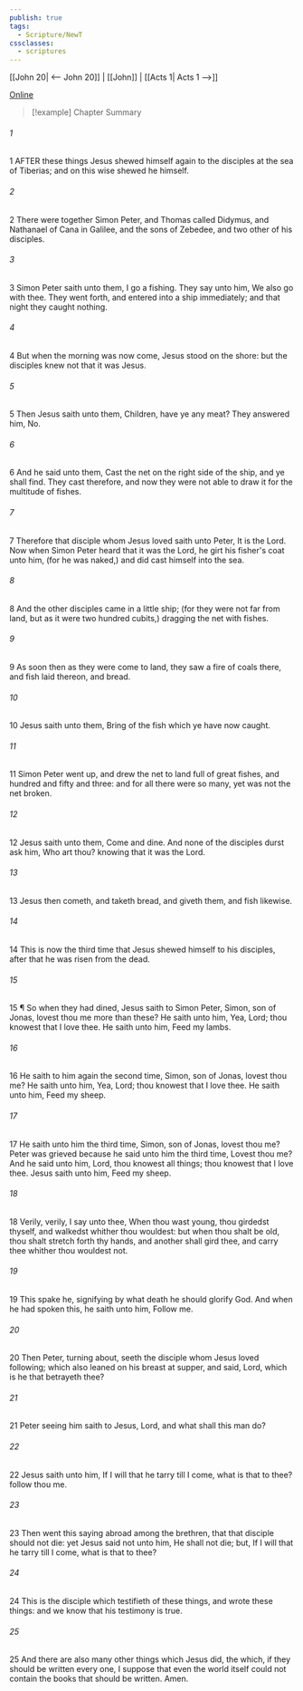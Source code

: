 ```yaml
---
publish: true
tags:
  - Scripture/NewT
cssclasses:
  - scriptures
---
```

[[John 20| <-- John 20]] | [[John]] | [[Acts 1| Acts 1 -->]]

[Online](https://churchofjesuschrist.org/study/scriptures/nt/john/21?lang=eng)

>[!example] Chapter Summary
>
###### 1
1 AFTER these things Jesus shewed himself again to the disciples at the sea of Tiberias; and on this wise shewed he himself.
###### 2
2 There were together Simon Peter, and Thomas called Didymus, and Nathanael of Cana in Galilee, and the sons of Zebedee, and two other of his disciples.
###### 3
3 Simon Peter saith unto them, I go a fishing. They say unto him, We also go with thee. They went forth, and entered into a ship immediately; and that night they caught nothing.
###### 4
4 But when the morning was now come, Jesus stood on the shore: but the disciples knew not that it was Jesus.
###### 5
5 Then Jesus saith unto them, Children, have ye any meat? They answered him, No.
###### 6
6 And he said unto them, Cast the net on the right side of the ship, and ye shall find. They cast therefore, and now they were not able to draw it for the multitude of fishes.
###### 7
7 Therefore that disciple whom Jesus loved saith unto Peter, It is the Lord. Now when Simon Peter heard that it was the Lord, he girt his fisher's coat unto him, (for he was naked,) and did cast himself into the sea.
###### 8
8 And the other disciples came in a little ship; (for they were not far from land, but as it were two hundred cubits,) dragging the net with fishes.
###### 9
9 As soon then as they were come to land, they saw a fire of coals there, and fish laid thereon, and bread.
###### 10
10 Jesus saith unto them, Bring of the fish which ye have now caught.
###### 11
11 Simon Peter went up, and drew the net to land full of great fishes, and hundred and fifty and three: and for all there were so many, yet was not the net broken.
###### 12
12 Jesus saith unto them, Come and dine. And none of the disciples durst ask him, Who art thou? knowing that it was the Lord.
###### 13
13 Jesus then cometh, and taketh bread, and giveth them, and fish likewise.
###### 14
14 This is now the third time that Jesus shewed himself to his disciples, after that he was risen from the dead.
###### 15
15 ¶ So when they had dined, Jesus saith to Simon Peter, Simon, son of Jonas, lovest thou me more than these? He saith unto him, Yea, Lord; thou knowest that I love thee. He saith unto him, Feed my lambs.
###### 16
16 He saith to him again the second time, Simon, son of Jonas, lovest thou me? He saith unto him, Yea, Lord; thou knowest that I love thee. He saith unto him, Feed my sheep.
###### 17
17 He saith unto him the third time, Simon, son of Jonas, lovest thou me? Peter was grieved because he said unto him the third time, Lovest thou me? And he said unto him, Lord, thou knowest all things; thou knowest that I love thee. Jesus saith unto him, Feed my sheep.
###### 18
18 Verily, verily, I say unto thee, When thou wast young, thou girdedst thyself, and walkedst whither thou wouldest: but when thou shalt be old, thou shalt stretch forth thy hands, and another shall gird thee, and carry thee whither thou wouldest not.
###### 19
19 This spake he, signifying by what death he should glorify God. And when he had spoken this, he saith unto him, Follow me.
###### 20
20 Then Peter, turning about, seeth the disciple whom Jesus loved following; which also leaned on his breast at supper, and said, Lord, which is he that betrayeth thee?
###### 21
21 Peter seeing him saith to Jesus, Lord, and what shall this man do?
###### 22
22 Jesus saith unto him, If I will that he tarry till I come, what is that to thee? follow thou me.
###### 23
23 Then went this saying abroad among the brethren, that that disciple should not die: yet Jesus said not unto him, He shall not die; but, If I will that he tarry till I come, what is that to thee?
###### 24
24 This is the disciple which testifieth of these things, and wrote these things: and we know that his testimony is true.
###### 25
25 And there are also many other things which Jesus did, the which, if they should be written every one, I suppose that even the world itself could not contain the books that should be written. Amen.



